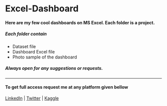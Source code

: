 # Excel-Dashboard
#### Here are my few cool dashboards on MS Excel. Each folder is a project.
##### Each folder contain 
* Dataset file
* Dashboard Excel file
* Photo sample of the dashboard

##### Always open for any suggestions or requests.

_______________________________________________________________________________________________________________________________
#### To get full access request me at any platform given bellow
[LinkedIn](https://www.linkedin.com/in/prakhar-patil-3b822319b) | [Twitter](https://twitter.com/prakhar_patil) | [Kaggle](https://www.kaggle.com/prakharpatil)
 
